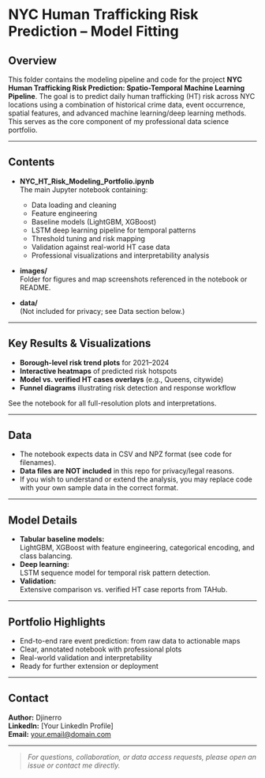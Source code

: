 # NYC Human Trafficking Risk Prediction – Model Fitting

## Overview

This folder contains the modeling pipeline and code for the project **NYC Human Trafficking Risk Prediction: Spatio-Temporal Machine Learning Pipeline**. The goal is to predict daily human trafficking (HT) risk across NYC locations using a combination of historical crime data, event occurrence, spatial features, and advanced machine learning/deep learning methods. This serves as the core component of my professional data science portfolio.

---

## Contents

- **NYC_HT_Risk_Modeling_Portfolio.ipynb**  
  The main Jupyter notebook containing:
    - Data loading and cleaning
    - Feature engineering
    - Baseline models (LightGBM, XGBoost)
    - LSTM deep learning pipeline for temporal patterns
    - Threshold tuning and risk mapping
    - Validation against real-world HT case data
    - Professional visualizations and interpretability analysis

- **images/**  
  Folder for figures and map screenshots referenced in the notebook or README.

- **data/**  
  (Not included for privacy; see Data section below.)

---

## Key Results & Visualizations

- **Borough-level risk trend plots** for 2021–2024
- **Interactive heatmaps** of predicted risk hotspots
- **Model vs. verified HT cases overlays** (e.g., Queens, citywide)
- **Funnel diagrams** illustrating risk detection and response workflow

See the notebook for all full-resolution plots and interpretations.

---

## Data

- The notebook expects data in CSV and NPZ format (see code for filenames).
- **Data files are NOT included** in this repo for privacy/legal reasons.
- If you wish to understand or extend the analysis, you may replace code with your own sample data in the correct format.

---

## Model Details

- **Tabular baseline models:**  
  LightGBM, XGBoost with feature engineering, categorical encoding, and class balancing.
- **Deep learning:**  
  LSTM sequence model for temporal risk pattern detection.
- **Validation:**  
  Extensive comparison vs. verified HT case reports from TAHub.

---

## Portfolio Highlights

- End-to-end rare event prediction: from raw data to actionable maps
- Clear, annotated notebook with professional plots
- Real-world validation and interpretability
- Ready for further extension or deployment

---

## Contact

**Author:** Djinerro  
**LinkedIn:** [Your LinkedIn Profile]  
**Email:** your.email@domain.com

---

> _For questions, collaboration, or data access requests, please open an issue or contact me directly._
